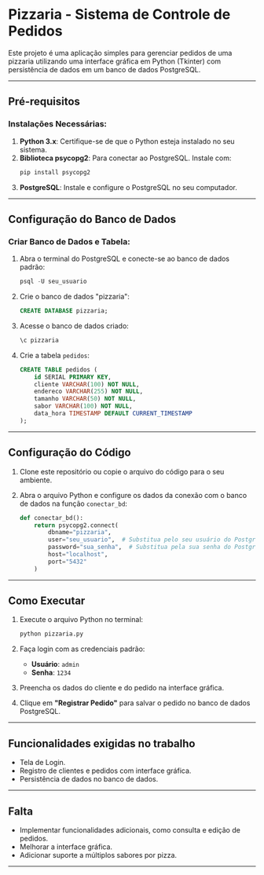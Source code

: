 # Pizzaria - Sistema de Controle de Pedidos

Este projeto é uma aplicação simples para gerenciar pedidos de uma pizzaria utilizando uma interface gráfica em Python (Tkinter) com persistência de dados em um banco de dados PostgreSQL.

---

## **Pré-requisitos**

### Instalações Necessárias:
1. **Python 3.x**: Certifique-se de que o Python esteja instalado no seu sistema.
2. **Biblioteca psycopg2**: Para conectar ao PostgreSQL. Instale com:
   ```bash
   pip install psycopg2
   ```
3. **PostgreSQL**: Instale e configure o PostgreSQL no seu computador.

---

## **Configuração do Banco de Dados**

### Criar Banco de Dados e Tabela:
1. Abra o terminal do PostgreSQL e conecte-se ao banco de dados padrão:
   ```sql
   psql -U seu_usuario
   ```

2. Crie o banco de dados "pizzaria":
   ```sql
   CREATE DATABASE pizzaria;
   ```

3. Acesse o banco de dados criado:
   ```sql
   \c pizzaria
   ```

4. Crie a tabela `pedidos`:
   ```sql
   CREATE TABLE pedidos (
       id SERIAL PRIMARY KEY,
       cliente VARCHAR(100) NOT NULL,
       endereco VARCHAR(255) NOT NULL,
       tamanho VARCHAR(50) NOT NULL,
       sabor VARCHAR(100) NOT NULL,
       data_hora TIMESTAMP DEFAULT CURRENT_TIMESTAMP
   );
   ```

---

## **Configuração do Código**

1. Clone este repositório ou copie o arquivo do código para o seu ambiente.

2. Abra o arquivo Python e configure os dados da conexão com o banco de dados na função `conectar_bd`:
   ```python
   def conectar_bd():
       return psycopg2.connect(
           dbname="pizzaria",
           user="seu_usuario",  # Substitua pelo seu usuário do PostgreSQL
           password="sua_senha",  # Substitua pela sua senha do PostgreSQL
           host="localhost",
           port="5432"
       )
   ```

---

## **Como Executar**

1. Execute o arquivo Python no terminal:
   ```bash
   python pizzaria.py
   ```

2. Faça login com as credenciais padrão:
   - **Usuário**: `admin`
   - **Senha**: `1234`

3. Preencha os dados do cliente e do pedido na interface gráfica.

4. Clique em **"Registrar Pedido"** para salvar o pedido no banco de dados PostgreSQL.

---

## **Funcionalidades exigidas no trabalho**
- Tela de Login.
- Registro de clientes e pedidos com interface gráfica.
- Persistência de dados no banco de dados.

---

## **Falta**
- Implementar funcionalidades adicionais, como consulta e edição de pedidos.
- Melhorar a interface gráfica.
- Adicionar suporte a múltiplos sabores por pizza.

---

